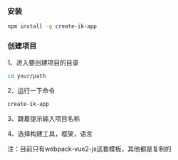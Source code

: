 ### 安装
```bash
npm install -g create-ik-app
```

### 创建项目

1、进入要创建项目的目录
```bash
cd your/path
```
2、运行一下命令
```bash
create-ik-app
```
3、跟着提示输入项目名称

4、选择构建工具，框架，语言

注：目前只有webpack-vue2-js这套模板，其他都是复制的